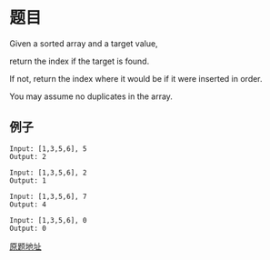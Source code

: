 # 题目

Given a sorted array and a target value, 

return the index if the target is found. 

If not, return the index where it would be if it were inserted in order.

You may assume no duplicates in the array.

## 例子

```
Input: [1,3,5,6], 5
Output: 2
```

```
Input: [1,3,5,6], 2
Output: 1
```

```
Input: [1,3,5,6], 7
Output: 4
```

```
Input: [1,3,5,6], 0
Output: 0
```






[原题地址](https://leetcode.com/problems/search-insert-position/)